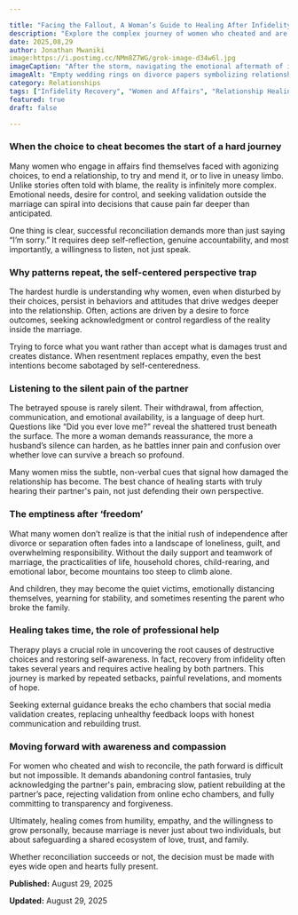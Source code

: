 ```yaml
---

title: "Facing the Fallout, A Woman’s Guide to Healing After Infidelity and Reconciliation"
description: "Explore the complex journey of women who cheated and are now trying to rebuild relationships. Learn surprising psychological insights, emotional challenges, and keys to genuine healing."
date: 2025,08,29
author: Jonathan Mwaniki
image:https://i.postimg.cc/NMm8Z7WG/grok-image-d34w6l.jpg
imageCaption: "After the storm, navigating the emotional aftermath of infidelity"
imageAlt: "Empty wedding rings on divorce papers symbolizing relationship breakdown"
category: Relationships
tags: ["Infidelity Recovery", "Women and Affairs", "Relationship Healing", "Emotional Healing After Cheating", "Reconciliation Challenges", "Mental Health and Infidelity"]
featured: true
draft: false

---
```


<div class="article-content">

### When the choice to cheat becomes the start of a hard journey

Many women who engage in affairs find themselves faced with agonizing choices, to end a relationship, to try and mend it, or to live in uneasy limbo. Unlike stories often told with blame, the reality is infinitely more complex. Emotional needs, desire for control, and seeking validation outside the marriage can spiral into decisions that cause pain far deeper than anticipated.

One thing is clear, successful reconciliation demands more than just saying “I’m sorry.” It requires deep self-reflection, genuine accountability, and most importantly, a willingness to listen, not just speak.

### Why patterns repeat, the self-centered perspective trap

The hardest hurdle is understanding why women, even when disturbed by their choices, persist in behaviors and attitudes that drive wedges deeper into the relationship. Often, actions are driven by a desire to force outcomes, seeking acknowledgment or control regardless of the reality inside the marriage.

Trying to force what you want rather than accept what is damages trust and creates distance. When resentment replaces empathy, even the best intentions become sabotaged by self-centeredness.

### Listening to the silent pain of the partner

The betrayed spouse is rarely silent. Their withdrawal, from affection, communication, and emotional availability, is a language of deep hurt. Questions like “Did you ever love me?” reveal the shattered trust beneath the surface. The more a woman demands reassurance, the more a husband’s silence can harden, as he battles inner pain and confusion over whether love can survive a breach so profound.

Many women miss the subtle, non-verbal cues that signal how damaged the relationship has become. The best chance of healing starts with truly hearing their partner's pain, not just defending their own perspective.

### The emptiness after ‘freedom’

What many women don’t realize is that the initial rush of independence after divorce or separation often fades into a landscape of loneliness, guilt, and overwhelming responsibility. Without the daily support and teamwork of marriage, the practicalities of life, household chores, child-rearing, and emotional labor, become mountains too steep to climb alone.

And children, they may become the quiet victims, emotionally distancing themselves, yearning for stability, and sometimes resenting the parent who broke the family.

### Healing takes time, the role of professional help

Therapy plays a crucial role in uncovering the root causes of destructive choices and restoring self-awareness. In fact, recovery from infidelity often takes several years and requires active healing by both partners. This journey is marked by repeated setbacks, painful revelations, and moments of hope.

Seeking external guidance breaks the echo chambers that social media validation creates, replacing unhealthy feedback loops with honest communication and rebuilding trust.

### Moving forward with awareness and compassion

For women who cheated and wish to reconcile, the path forward is difficult but not impossible. It demands abandoning control fantasies, truly acknowledging the partner's pain, embracing slow, patient rebuilding at the partner’s pace, rejecting validation from online echo chambers, and fully committing to transparency and forgiveness.

Ultimately, healing comes from humility, empathy, and the willingness to grow personally, because marriage is never just about two individuals, but about safeguarding a shared ecosystem of love, trust, and family.

Whether reconciliation succeeds or not, the decision must be made with eyes wide open and hearts fully present.

<div class="article-meta">
<p><strong>Published:</strong> August 29, 2025</p>
<p><strong>Updated:</strong> August 29, 2025</p>
</div>

</div>
